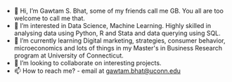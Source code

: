 - 👋 Hi, I’m Gawtam S. Bhat, some of my friends call me GB. You all are too welcome to call me that.
- 👀 I’m interested in Data Science, Machine Learning. Highly skilled in analysing data using Python, R and Stata and data querying using SQL. 
- 🌱 I’m currently learning Digital marketing, strategies, consumer behavior, microeconomics and lots of things in my Master's in Business Research program at University of Connecticut.
- 💞️ I’m looking to collaborate on interesting projects.
- 📫 How to reach me? - email at gawtam.bhat@uconn.edu

<!---
infinitebhat/infinitebhat is a ✨ special ✨ repository because its `README.md` (this file) appears on your GitHub profile.
You can click the Preview link to take a look at your changes.
--->
